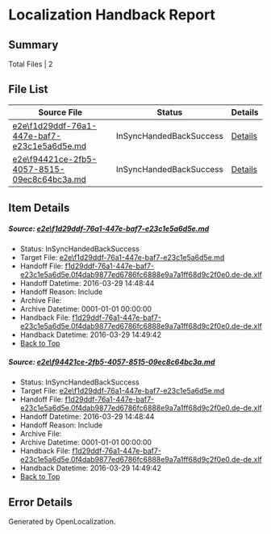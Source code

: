 # <a name='report-top'></a> Localization Handback Report

## Summary
 Total Files | 2

## File List
 Source File | Status | Details 
 ----------- | ------ | ------- 
 [e2e\f1d29ddf-76a1-447e-baf7-e23c1e5a6d5e.md](https://github.com/OpenLocalizationTest/oltest/blob/791d575971f33f74498dc33eeb6909b877bb6248/e2e/f1d29ddf-76a1-447e-baf7-e23c1e5a6d5e.md) | InSyncHandedBackSuccess | [Details](#0652ef19bf198a8c872f1bb294ad7071a4a3cb7f3)
 [e2e\f94421ce-2fb5-4057-8515-09ec8c64bc3a.md](https://github.com/OpenLocalizationTest/oltest/blob/791d575971f33f74498dc33eeb6909b877bb6248/e2e/f94421ce-2fb5-4057-8515-09ec8c64bc3a.md) | InSyncHandedBackSuccess | [Details](#0652ef19bf198a8c872f1bb294ad7071a4a3cb7f4)

## Item Details
##### <a name='0652ef19bf198a8c872f1bb294ad7071a4a3cb7f3'></a> Source: [e2e\f1d29ddf-76a1-447e-baf7-e23c1e5a6d5e.md](https://github.com/OpenLocalizationTest/oltest/blob/791d575971f33f74498dc33eeb6909b877bb6248/e2e/f1d29ddf-76a1-447e-baf7-e23c1e5a6d5e.md)
* Status: InSyncHandedBackSuccess
* Target File: [e2e\f1d29ddf-76a1-447e-baf7-e23c1e5a6d5e.md](https://github.com/OpenLocalizationTestOrg/oltest.de-de/blob/3a39f8b7f2f5c2f50944d88bd09825b66d8d6eae/e2e/f1d29ddf-76a1-447e-baf7-e23c1e5a6d5e.md)
* Handoff File: [f1d29ddf-76a1-447e-baf7-e23c1e5a6d5e.0f4dab9877ed6786fc6888e9a7a1ff68d9c2f0e0.de-de.xlf](https://github.com/OpenLocalizationTestOrg/olhandoff-e2e/blob/73f8c1fa3e5725fa43a3d8b34e7b4712d033e0f7/ol-handoff/OpenLocalizationTestOrg/oltest.de-de/ci/ht/f1d29ddf-76a1-447e-baf7-e23c1e5a6d5e.0f4dab9877ed6786fc6888e9a7a1ff68d9c2f0e0.de-de.xlf)
* Handoff Datetime: 2016-03-29 14:48:44
* Handoff Reason: Include
* Archive File: 
* Archive Datetime: 0001-01-01 00:00:00
* Handback File: [f1d29ddf-76a1-447e-baf7-e23c1e5a6d5e.0f4dab9877ed6786fc6888e9a7a1ff68d9c2f0e0.de-de.xlf](https://github.com/OpenLocalizationTestOrg/olhandback-e2e/blob/f3a8b48d6cc0b067b7559d8e3d837945c68b44f4/ol-handback/OpenLocalizationTestOrg/oltest.de-de/ci/ht/f1d29ddf-76a1-447e-baf7-e23c1e5a6d5e.0f4dab9877ed6786fc6888e9a7a1ff68d9c2f0e0.de-de.xlf)
* Handback Datetime: 2016-03-29 14:49:42
* [Back to Top](#report-top)

##### <a name='0652ef19bf198a8c872f1bb294ad7071a4a3cb7f4'></a> Source: [e2e\f94421ce-2fb5-4057-8515-09ec8c64bc3a.md](https://github.com/OpenLocalizationTest/oltest/blob/791d575971f33f74498dc33eeb6909b877bb6248/e2e/f94421ce-2fb5-4057-8515-09ec8c64bc3a.md)
* Status: InSyncHandedBackSuccess
* Target File: [e2e\f1d29ddf-76a1-447e-baf7-e23c1e5a6d5e.md](https://github.com/OpenLocalizationTestOrg/oltest.de-de/blob/3a39f8b7f2f5c2f50944d88bd09825b66d8d6eae/e2e/f1d29ddf-76a1-447e-baf7-e23c1e5a6d5e.md)
* Handoff File: [f1d29ddf-76a1-447e-baf7-e23c1e5a6d5e.0f4dab9877ed6786fc6888e9a7a1ff68d9c2f0e0.de-de.xlf](https://github.com/OpenLocalizationTestOrg/olhandoff-e2e/blob/73f8c1fa3e5725fa43a3d8b34e7b4712d033e0f7/ol-handoff/OpenLocalizationTestOrg/oltest.de-de/ci/ht/f1d29ddf-76a1-447e-baf7-e23c1e5a6d5e.0f4dab9877ed6786fc6888e9a7a1ff68d9c2f0e0.de-de.xlf)
* Handoff Datetime: 2016-03-29 14:48:44
* Handoff Reason: Include
* Archive File: 
* Archive Datetime: 0001-01-01 00:00:00
* Handback File: [f1d29ddf-76a1-447e-baf7-e23c1e5a6d5e.0f4dab9877ed6786fc6888e9a7a1ff68d9c2f0e0.de-de.xlf](https://github.com/OpenLocalizationTestOrg/olhandback-e2e/blob/f3a8b48d6cc0b067b7559d8e3d837945c68b44f4/ol-handback/OpenLocalizationTestOrg/oltest.de-de/ci/ht/f1d29ddf-76a1-447e-baf7-e23c1e5a6d5e.0f4dab9877ed6786fc6888e9a7a1ff68d9c2f0e0.de-de.xlf)
* Handback Datetime: 2016-03-29 14:49:42
* [Back to Top](#report-top)


## Error Details

Generated by OpenLocalization.
